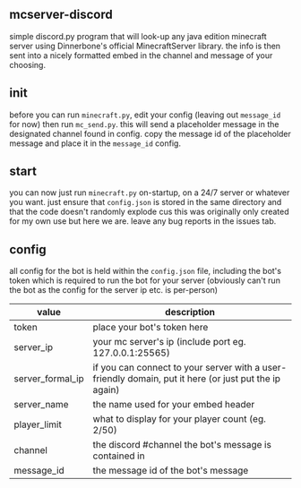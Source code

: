 ## mcserver-discord

simple discord.py program that will look-up any java edition minecraft server using Dinnerbone's official MinecraftServer library. the info is then sent into a nicely formatted embed in the channel and message of your choosing.

## init

before you can run `minecraft.py`, edit your config (leaving out `message_id` for now) then run `mc_send.py`. this will send a placeholder message in the designated channel found in config. copy the message id of the placeholder message and place it in the `message_id` config.

## start

you can now just run `minecraft.py` on-startup, on a 24/7 server or whatever you want. just ensure that `config.json` is stored in the same directory and that the code doesn't randomly explode cus this was originally only created for my own use but here we are. leave any bug reports in the issues tab.

## config

all config for the bot is held within the `config.json` file, including the bot's token which is required to run the bot for your server (obviously can't run the bot as the config for the server ip etc. is per-person)

| value | description |
|-------|-------------|
| token | place your bot's token here |
| server_ip | your mc server's ip (include port eg. 127.0.0.1:25565) |
| server_formal_ip | if you can connect to your server with a user-friendly domain, put it here (or just put the ip again) |
| server_name | the name used for your embed header |
| player_limit | what to display for your player count (eg. 2/50) |
| channel | the discord #channel the bot's message is contained in |
| message_id | the message id of the bot's message |
